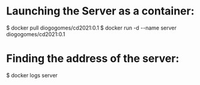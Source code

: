 # Launching the Server as a container:

$ docker pull diogogomes/cd2021:0.1
$ docker run -d --name server diogogomes/cd2021:0.1

# Finding the address of the server:

$ docker logs server
